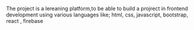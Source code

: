 The project is a lereaning platform,to be able to build a projrect in frontend development using various languages like;
html, css, javascript, bootstrap, react , firebase
